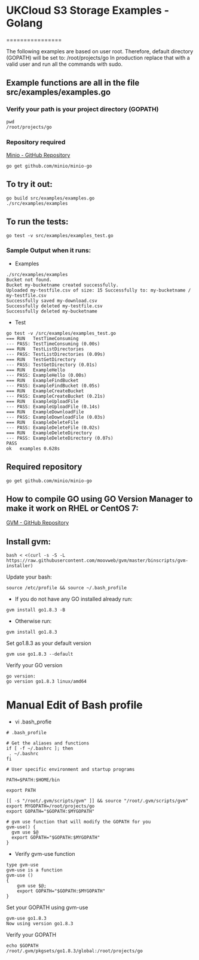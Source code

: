 # UKCloud S3 Storage Examples - Golang 
================

The following examples are based on user root. Therefore, default directory (GOPATH) will be set to:
/root/projects/go
In production replace that with a valid user and run all the commands with sudo.

Example functions are all in the file src/examples/examples.go
------------

### Verify your path is your project directory (GOPATH) 

```
pwd
/root/projects/go
```

### Repository required
[Minio - GitHub Repository](github.com/minio/minio-go)
```
go get github.com/minio/minio-go

```

## To try it out:

```
go build src/examples/examples.go
./src/examples/examples
```

## To run the tests:

```
go test -v src/examples/examples_test.go
```

### Sample Output when it runs:
* Examples
```
./src/examples/examples
Bucket not found.
Bucket my-bucketname created successfully.
Uploaded my-testfile.csv of size: 15 Successfully to: my-bucketname / my-testfile.csv
Successfully saved my-download.csv
Successfully deleted my-testfile.csv
Successfully deleted my-bucketname
```

* Test
```
go test -v /src/examples/examples_test.go
=== RUN   TestTimeConsuming
--- PASS: TestTimeConsuming (0.00s)
=== RUN   TestListDirectories
--- PASS: TestListDirectories (0.09s)
=== RUN   TestGetDirectory
--- PASS: TestGetDirectory (0.01s)
=== RUN   ExampleHello
--- PASS: ExampleHello (0.00s)
=== RUN   ExampleFindBucket
--- PASS: ExampleFindBucket (0.05s)
=== RUN   ExampleCreateBucket
--- PASS: ExampleCreateBucket (0.21s)
=== RUN   ExampleUploadFile
--- PASS: ExampleUploadFile (0.14s)
=== RUN   ExampleDownloadFile
--- PASS: ExampleDownloadFile (0.03s)
=== RUN   ExampleDeleteFile
--- PASS: ExampleDeleteFile (0.02s)
=== RUN   ExampleDeleteDirectory
--- PASS: ExampleDeleteDirectory (0.07s)
PASS
ok   examples 0.628s

```

Required repository
------------
```
go get github.com/minio/minio-go
```

How to compile GO using GO Version Manager to make it work on RHEL or CentOS 7:
------------
[GVM - GitHub Repository](https://github.com/moovweb/gvm)

## Install gvm:
```
bash < <(curl -s -S -L https://raw.githubusercontent.com/moovweb/gvm/master/binscripts/gvm-installer)
```

Update your bash:
```
source /etc/profile && source ~/.bash_profile
```

* If you do not have any GO installed already run:
```
gvm install go1.8.3 -B
```
* Otherwise run:
```
gvm install go1.8.3
```

Set go1.8.3 as your default version
```
gvm use go1.8.3 --default
```

Verify your GO version
```
go version:
go version go1.8.3 linux/amd64
```

# Manual Edit of Bash profile
* vi .bash_profie
```
# .bash_profile

# Get the aliases and functions
if [ -f ~/.bashrc ]; then
 . ~/.bashrc
fi

# User specific environment and startup programs

PATH=$PATH:$HOME/bin

export PATH

[[ -s "/root/.gvm/scripts/gvm" ]] && source "/root/.gvm/scripts/gvm"
export MYGOPATH=/root/projects/go
export GOPATH="$GOPATH:$MYGOPATH"

# gvm use function that will modify the GOPATH for you
gvm-use() {
  gvm use $@
  export GOPATH="$GOPATH:$MYGOPATH"
}
```

* Verify gvm-use function
```
type gvm-use
gvm-use is a function
gvm-use ()
{
    gvm use $@;
    export GOPATH="$GOPATH:$MYGOPATH"
}
```

Set your GOPATH using gvm-use
```
gvm-use go1.8.3
Now using version go1.8.3
```

Verify your GOPATH
```
echo $GOPATH
/root/.gvm/pkgsets/go1.8.3/global:/root/projects/go
```
